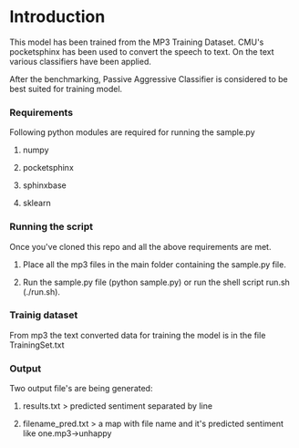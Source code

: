 # Introduction

This model has been trained from the MP3 Training Dataset. CMU's pocketsphinx has been used to convert the speech to text. On the text various classifiers have been applied. 

After the benchmarking, Passive Aggressive Classifier is considered to be best suited for training model. 

### Requirements

Following python modules are required for running the sample.py

1) numpy

2) pocketsphinx

3) sphinxbase

4) sklearn

### Running the script

Once you've cloned this repo and all the above requirements are met.

1) Place all the mp3 files in the main folder containing the sample.py file.

2) Run the sample.py file (python sample.py) or run the shell script run.sh (./run.sh).

### Trainig dataset

From mp3 the text converted data for training the model is in the file TrainingSet.txt

### Output

Two output file's are being generated:

1) results.txt > predicted sentiment separated by line

2) filename_pred.txt > a map with file name and it's predicted sentiment like one.mp3->unhappy
